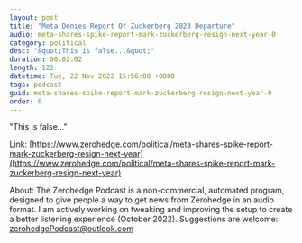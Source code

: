 ```yaml
---
layout: post
title: "Meta Denies Report Of Zuckerberg 2023 Departure"
audio: meta-shares-spike-report-mark-zuckerberg-resign-next-year-0
category: political
desc: "&quot;This is false...&quot;"
duration: 00:02:02
length: 122
datetime: Tue, 22 Nov 2022 15:56:00 +0000
tags: podcast
guid: meta-shares-spike-report-mark-zuckerberg-resign-next-year-0
order: 0
---
```

&quot;This is false...&quot;

Link: [https://www.zerohedge.com/political/meta-shares-spike-report-mark-zuckerberg-resign-next-year](https://www.zerohedge.com/political/meta-shares-spike-report-mark-zuckerberg-resign-next-year)

About: The Zerohedge Podcast is a non-commercial, automated program, designed to give people a way to get news from Zerohedge in an audio format.  I am actively working on tweaking and improving the setup to create a better listening experience (October 2022).  Suggestions are welcome: [zerohedgePodcast@outlook.com](mailto:zerohedgePodcast@outlook.com)